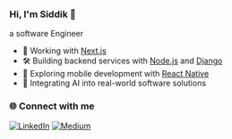 ### Hi, I'm Siddik 👋
a software Engineer

- 🌱 Working with [Next.js](https://nextjs.org/)
- 🛠️ Building backend services with [Node.js](https://nodejs.org/) and [Django](https://www.djangoproject.com/)
- 🌟 Exploring mobile development with [React Native](https://expo.dev/)
- 🤖 Integrating AI into real-world software solutions

### 🌐 Connect with me

[![LinkedIn](https://img.shields.io/badge/LinkedIn-%230077B5.svg?logo=linkedin&logoColor=white)](https://linkedin.com/in/siddik-m-214a33258)
[![Medium](https://img.shields.io/badge/Medium-12100E?logo=medium&logoColor=white)](https://medium.com/@sidmm747)
